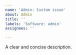 ```yaml
---
name: 'Admin: Custom issue'
about: Admin
title: ''
labels: 'Software: admin'
assignees: ''

---
```


<!--
## before reporting certifies
1. Please speak English, this is the language everybody of us can speak and write
2. Please take a moment to search that an issue doesn't already exist here https://github.com/hitlyl/prest/issues
3. Please give all relevant information below for bug reports, incomplete details will be handled as an invalid report

## Create specific issue
Admin - Bug Report: https://github.com/hitlyl/prest/issues/new?template=admin_bug_report.md
Admin - Feature Request: https://github.com/hitlyl/prest/issues/new?template=admin_feature_request.md
Admin - Custom: https://github.com/hitlyl/prest/issues/new?template=admin_custom.md
-->

A clear and concise description.
